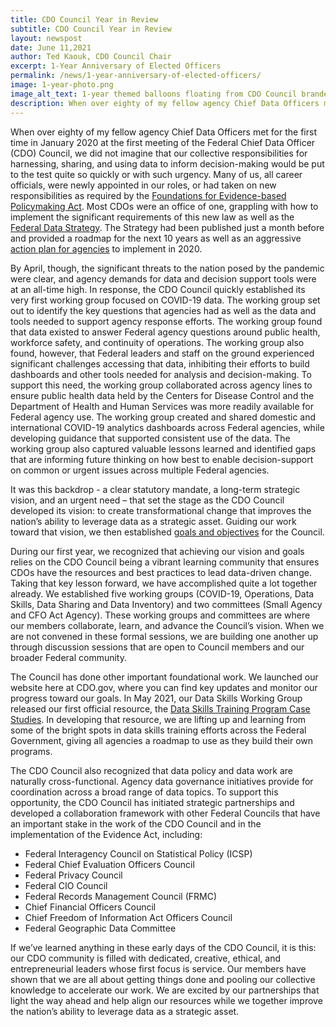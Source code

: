 ```yaml
---
title: CDO Council Year in Review
subtitle: CDO Council Year in Review
layout: newspost
date: June 11,2021
author: Ted Kaouk, CDO Council Chair
excerpt: 1-Year Anniversary of Elected Officers
permalink: /news/1-year-anniversary-of-elected-officers/
image: 1-year-photo.png
image_alt_text: 1-year themed balloons floating from CDO Council branded box
description: When over eighty of my fellow agency Chief Data Officers met for the first time in January 2020 at the first meeting of the Federal Chief Data Officer (CDO) Council, we did not imagine that our collective responsibilities for harnessing, sharing, and using data to inform decision-making would be put to the test quite so quickly or with such urgency...
---
```

When over eighty of my fellow agency Chief Data Officers met for the first time in January 2020 at the first meeting of the Federal Chief Data Officer (CDO) Council, we did not imagine that our collective responsibilities for harnessing, sharing, and using data to inform decision-making would be put to the test quite so quickly or with such urgency. Many of us, all career officials, were newly appointed in our roles, or had taken on new responsibilities as required by the <a href="https://www.congress.gov/bill/115th-congress/house-bill/4174/text">Foundations for Evidence-based Policymaking Act</a>. Most CDOs were an office of one, grappling with how to implement the significant requirements of this new law as well as the <a href="https://strategy.data.gov/">Federal Data Strategy</a>. The Strategy had been published just a month before and provided a roadmap for the next 10 years as well as an aggressive <a href="https://strategy.data.gov/action-plan/#agency-actions">action plan for agencies</a> to implement in 2020.

By April, though, the significant threats to the nation posed by the pandemic were clear, and agency demands for data and decision support tools were at an all-time high. In response, the CDO Council quickly established its very first working group focused on COVID-19 data. The working group set out to identify the key questions that agencies had as well as the data and tools needed to support agency response efforts. The working group found that data existed to answer Federal agency questions around public health, workforce safety, and continuity of operations. The working group also found, however, that Federal leaders and staff on the ground experienced significant challenges accessing that data, inhibiting their efforts to build dashboards and other tools needed for analysis and decision-making. To support this need, the working group collaborated across agency lines to ensure public health data held by the Centers for Disease Control and the Department of Health and Human Services was more readily available for Federal agency use. The working group created and shared domestic and international COVID-19 analytics dashboards across Federal agencies, while developing guidance that supported consistent use of the data. The working group also captured valuable lessons learned and identified gaps that are informing future thinking on how best to enable decision-support on common or urgent issues across multiple Federal agencies.

It was this backdrop - a clear statutory mandate, a long-term strategic vision, and an urgent need – that set the stage as the CDO Council developed its vision: to create transformational change that improves the nation’s ability to leverage data as a strategic asset. Guiding our work toward that vision, we then established <a href="{{ site.baseurl }}/about-us/">goals and objectives</a> for the Council. 

During our first year, we recognized that achieving our vision and goals relies on the CDO Council being a vibrant learning community that ensures CDOs have the resources and best practices to lead data-driven change. Taking that key lesson forward, we have accomplished quite a lot together already. We established five working groups (COVID-19, Operations, Data Skills, Data Sharing and Data Inventory) and two committees (Small Agency and CFO Act Agency). These working groups and committees are where our members collaborate, learn, and advance the Council’s vision. When we are not convened in these formal sessions, we are building one another up through discussion sessions that are open to Council members and our broader Federal community.

The Council has done other important foundational work.  We launched our website here at CDO.gov, where you can find key updates and monitor our progress toward our goals. In May 2021, our Data Skills Working Group released our first official resource, the <a href="https://resources.data.gov/resources/cdoc-case-study/">Data Skills Training Program Case Studies</a>. In developing that resource, we are lifting up and learning from some of the bright spots in data skills training efforts across the Federal Government, giving all agencies a roadmap to use as they build their own programs.

The CDO Council also recognized that data policy and data work are naturally cross-functional. Agency data governance initiatives provide for coordination across a broad range of data topics. To support this opportunity, the CDO Council has initiated strategic partnerships and developed a collaboration framework with other Federal Councils that have an important stake in the work of the CDO Council and in the implementation of the Evidence Act, including:

* Federal Interagency Council on Statistical Policy (ICSP)
* Federal Chief Evaluation Officers Council
* Federal Privacy Council
* Federal CIO Council
* Federal Records Management Council (FRMC)
* Chief Financial Officers Council
* Chief Freedom of Information Act Officers Council
* Federal Geographic Data Committee

If we’ve learned anything in these early days of the CDO Council, it is this: our CDO community is filled with dedicated, creative, ethical, and entrepreneurial leaders whose first focus is service. Our members have shown that we are all about getting things done and pooling our collective knowledge to accelerate our work. We are excited by our partnerships that light the way ahead and help align our resources while we together improve the nation’s ability to leverage data as a strategic asset.  


